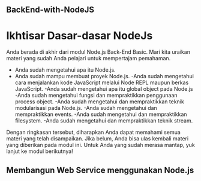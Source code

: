 ## BackEnd-with-NodeJS
# Ikhtisar Dasar-dasar NodeJs
Anda berada di akhir dari modul Node.js Back-End Basic. Mari kita uraikan materi yang sudah Anda pelajari untuk mempertajam pemahaman.

- Anda sudah mengetahui apa itu Node.js.
- Anda sudah mampu membuat proyek Node.js.
-Anda sudah mengetahui cara menjalankan kode JavaScript melalui Node REPL maupun berkas JavaScript.
-Anda sudah mengetahui apa itu global object pada Node.js
-Anda sudah mengetahui fungsi dan mempraktikkan penggunaan process object.
-Anda sudah mengetahui dan mempraktikkan teknik modularisasi pada Node.js.
-Anda sudah mengetahui dan mempraktikkan events.
-Anda sudah mengetahui dan mempraktikkan filesystem.
-Anda sudah mengetahui dan mempraktikkan teknik stream.

Dengan ringkasan tersebut, diharapkan Anda dapat memahami semua materi yang telah disampaikan. Jika belum, Anda bisa ulas kembali materi yang diberikan pada modul ini. Untuk Anda yang sudah merasa mantap, yuk lanjut ke modul berikutnya!


## Membangun Web Service menggunakan Node.js



